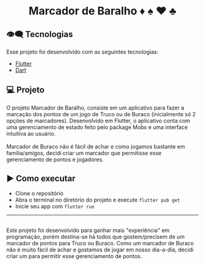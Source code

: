<br>
<center>
<p align="center">
  <h1> Marcador de Baralho ♦️ ♠️ ♥️ ♣️ </h1>
</p></center>

## 👁‍🗨 Tecnologias

Esse projeto foi desenvolvido com as seguintes tecnologias:

- [Flutter](https://flutter.dev/)
- [Dart](https://dart.dev/)

## 💻 Projeto

O projeto Marcador de Baralho, consiste em um aplicativo para fazer a marcação dos pontos de um jogo de Truco ou de Buraco (inicialmente só 2 opções de marcadores). Desenvolvido em Flutter, o aplicativo conta com uma gerenciamento de estado feito pelo package Mobx e uma interface intuitiva ao usuário.
<br><br>
Marcador de Buraco não é fácil de achar e como jogamos bastante em família/amigos, decidi criar um marcador que permitisse esse gerenciamento de pontos e jogadores.

## ▶️ Como executar

- Clone o repositório
- Abra o terminal no diretório do projeto e execute `flutter pub get`
- Inicie seu app com `flutter run`

---
<br>
Este projeto foi desenvolvido para ganhar mais "experiência" em programação, porém destina-se há todos que gostem/precisem de um marcador de pontos para Truco ou Buraco. Como um marcador de Buraco não é muito fácil de achar e gostamos de jogar em nosso dia-a-dia, decidi criar um para permitir esse gerenciamento de pontos.
